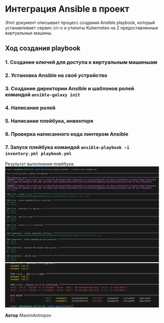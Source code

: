# Интеграция Ansible в проект

Этот документ описывает процесс создания Ansible playbook, который устанавливает сервис cri-o и утилиты Kubernetes на 2 предоставленные виртуальные машины.

## Ход создания playbook

### 1. Создание ключей для доступа к виртуальным машиныам

### 2. Установка Ansible на своё устройство

### 3. Создание директории Ansible и шаблонов ролей командой ```ansible-galaxy init```

### 4. Написание ролей

### 5. Написание плейбука, инвенторя

### 6. Проверка написанного кода линтером Ansible

### 7. Запуск плейбука командой ```ansible-playbook -i inventory.yml playbook.yml```

Результат выполнения плейбука:
![Alt text](images/ansible_result_1.png)
![Alt text](images/ansible_result_2.png)

**Автор** MaximAntropov
